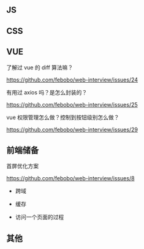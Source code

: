 <!--
 * @Date: 2022-05-15 17:40:45
 * @LastEditors: wenfujie
 * @LastEditTime: 2022-06-04 17:20:01
 * @FilePath: /document-library/articles/面试知识/做好面试官.md
-->
<!-- TODO: -->

## JS

## CSS

## VUE

了解过 vue 的 diff 算法嘛？

https://github.com/febobo/web-interview/issues/24

有用过 axios 吗？是怎么封装的？

https://github.com/febobo/web-interview/issues/25

vue 权限管理怎么做？控制到按钮级别怎么做？

https://github.com/febobo/web-interview/issues/29

## 前端储备

首屏优化方案

https://github.com/febobo/web-interview/issues/8

- 跨域

- 缓存
- 访问一个页面的过程

## 其他
